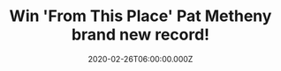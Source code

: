 ---
campaign-uuid: "c-935de3ec-d7a7-4600-9789-df8fca781dff"
type: "Competition"
category: "Music"
date: "2020-02-26T06:00:00.000Z"
end-date: "2020-04-26T23:59:00.000Z"
disable-form: false
is_promoted: false
has_entry_page: true
title: "Win 'From This Place' Pat Metheny brand new record!"
competition-description: "<p>'From This Place' is the brand new album from the American\
  \ jazz guitarist and composer Pat Metheny. It is a kind of musical culmination that\
  \ reflects a wide range of expressions that have interested Pat Metheny over the\
  \ years. We are giving away a copy of it to one lucky NME AAA member to win.</p>\n\
  <p>Click below and it could be yours.</p>\n"
hero-header: "Win 'From This Place' Pat Metheny brand new record!"
terms-confirmation: "N/A"
banner-img: "https://assets.expresslyapp.com/asset-f19b5169-3a75-43e0-b6e9-a11e8adf0d47.jpg"
logo-left-href: "aaa.nme.com"
logo-left-image: "https://assets.expresslyapp.com/asset-ce9e0a06-0a6e-43ce-b777-ff11cb500066.jpg"
logo-left-title: "NME AAA"
bg-image-hero: "https://assets.expresslyapp.com/asset-f8d84da9-b767-4de3-bbb7-ae9071eb36c2.jpg"
bg-image-first: "https://assets.expresslyapp.com/asset-5901622c-e2e5-4882-9df4-c0cf82443ed1.jpg"
section1-content: "<p>'From This Place' is the brand new album from the American jazz\
  \ guitarist and composer Pat Metheny. The record features ten compositions by Metheny,\
  \ who is joined by his long-time drummer, Antonio Sanchez, Malaysian/Australian\
  \ bassist Linda May Han and British pianist Gwilym Simcock as well as the Hollywood\
  \ Studio Symphony conducted by Joel McNeely.</p>\n<p>Click below for a chance to\
  \ win.</p>\n"
entry-title: "Win 'From This Place' Pat Metheny brand new record!"
entry-content: "<p>Enter the draw to win 'From This Place' Pat Metheny brand new record\
  \ by completing the form below before 23:59 on the 26th of April 2020.</p>\n"
has-winner: true
winner-title: "CONGRATULATIONS to Brian R. who won 'From This Place' Pat Metheny brand\
  \ new record!"
winner-banner: "https://assets.expresslyapp.com/asset-fb6b997d-d189-4611-8390-cd2120837d3c.jpg"
prize-description: "'From This Place' Pat Metheny brand new record!"
special-conditions: "Multiple entries are allowed up to one every day."
country-restrictions:
- "GB"
---